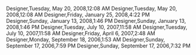 ﻿Designer,Tuesday, May 20, 2008,12:08 AMDesigner,Tuesday, May 20, 2008,12:08 AMDesigner,Friday, January 25, 2008,4:22 PMDesigner,Sunday, January 13, 2008,1:46 PMDesigner,Sunday, January 13, 2008,1:46 PMDesigner,Tuesday, July 10, 2007,11:58 AMDesigner,Tuesday, July 10, 2007,11:58 AMDesigner,Friday, April 6, 2007,2:48 AMDesigner,Monday, September 18, 2006,1:53 AMDesigner,Sunday, September 17, 2006,7:59 PMDesigner,Sunday, September 17, 2006,7:32 PM